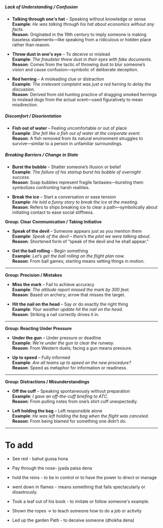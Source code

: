 
##### **Lack of Understanding / Confusion**

- **Talking through one's hat** – Speaking without knowledge or sense  
    **Example**: _He was talking through his hat about economics without any facts._  
    **Reason**: Originated in the 19th century to imply someone is making baseless statements—like speaking from a ridiculous or hidden place rather than reason.
    
- **Throw dust in one's eye** – To deceive or mislead  
    **Example**: _The fraudster threw dust in their eyes with fake documents._  
    **Reason**: Comes from the tactic of throwing dust to blur someone’s vision and cause confusion—symbolic of deliberate deception.
    
- **Red herring** – A misleading clue or distraction  
    **Example**: _The irrelevant complaint was just a red herring to delay the discussion._  
    **Reason**: Derived from old hunting practice of dragging smoked herrings to mislead dogs from the actual scent—used figuratively to mean misdirection.
    

##### **Discomfort / Disorientation**

- **Fish out of water** – Feeling uncomfortable or out of place  
    **Example**: _She felt like a fish out of water at the corporate event._  
    **Reason**: A fish removed from its natural environment struggles to survive—similar to a person in unfamiliar surroundings.
    

##### **Breaking Barriers / Change in State**

- **Burst the bubble** – Shatter someone’s illusion or belief  
    **Example**: _The failure of his startup burst his bubble of overnight success._  
    **Reason**: Soap bubbles represent fragile fantasies—bursting them symbolizes confronting harsh realities.
    
- **Break the ice** – Start a conversation or ease tension  
    **Example**: _He told a funny story to break the ice at the meeting._  
    **Reason**: Refers to ships breaking ice to clear a path—symbolically about initiating contact to ease social stiffness.

**Group: Clear Communication / Taking Initiative**

- **Speak of the devil** – Someone appears just as you mention them  
    **Example**: _Speak of the devil – there’s the pilot we were talking about._  
    **Reason**: Shortened form of “speak of the devil and he shall appear.”
    
- **Get the ball rolling** – Begin something  
    **Example**: _Let’s get the ball rolling on the flight plan now._  
    **Reason**: From ball games; starting means setting things in motion.
    

---

**Group: Precision / Mistakes**

- **Miss the mark** – Fail to achieve accuracy  
    **Example**: _The altitude report missed the mark by 300 feet._  
    **Reason**: Based on archery; arrow that misses the target.
    
- **Hit the nail on the head** – Say or do exactly the right thing  
    **Example**: _Your weather update hit the nail on the head._  
    **Reason**: Striking a nail correctly drives it in.
    

---

**Group: Reacting Under Pressure**

- **Under the gun** – Under pressure or deadline  
    **Example**: _We’re under the gun to clear the runway._  
    **Reason**: From Western duels; facing a gun means pressure.
    
- **Up to speed** – Fully informed  
    **Example**: _Are all teams up to speed on the new procedure?_  
    **Reason**: Speed as metaphor for information or readiness.
    

---

**Group: Distractions / Misunderstandings**

- **Off the cuff** – Speaking spontaneously without preparation  
    **Example**: _I gave an off-the-cuff briefing to ATC._  
    **Reason**: From pulling notes from one’s shirt cuff unexpectedly.
    
- **Left holding the bag** – Left responsible alone  
    **Example**: _He was left holding the bag when the flight was canceled._  
    **Reason**: From being blamed for something one didn’t do.
    

---

# To add

- See red - bahut gussa hona

- Pay through the nose- jyada paisa dena

- hold the reins - to be in control or to have the power to direct or manage

- went down in flames - means something that fails spectacularly or disastrously.

- Took a leaf out of his book - to imitate or follow someone's example.

- Shown the ropes -> to teach someone how to do a job or activity
- Led up the garden Path - to deceive someone (dhokha dena)